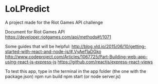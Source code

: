 # LoLPredict
A project made for the Riot Games API challenge

Document for Riot Games API
https://developer.riotgames.com/api/methods#!/1071

Some guides that will be helpful:
http://blog.yld.io/2015/06/10/getting-started-with-react-and-node-js/#.VyAef1aDGko
http://www.codeproject.com/Articles/1067725/Part-Building-web-app-using-react-js-express-js
https://github.com/reactjs/express-react-views

To test this app, type in the terminal in the app folder (the one with the package.json)
npm run build
npm start (or node server.js)
